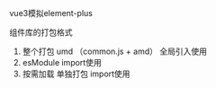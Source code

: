 vue3模拟element-plus

组件库的打包格式
 1. 整个打包 umd  （common.js  + amd）   全局引入使用
 2. esModule  import使用
 3. 按需加载  单独打包  import使用